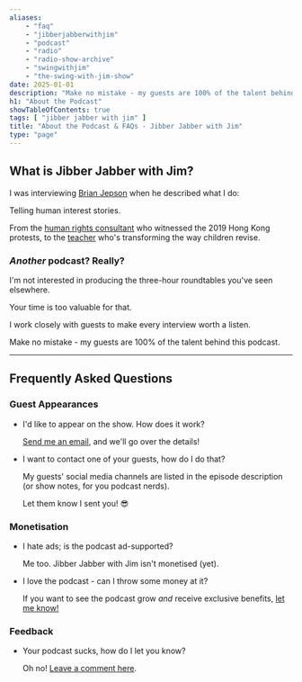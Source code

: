 ```yaml
---
aliases:
    - "faq"
    - "jibberjabberwithjim"
    - "podcast"
    - "radio"
    - "radio-show-archive"
    - "swingwithjim"
    - "the-swing-with-jim-show"
date: 2025-01-01
description: "Make no mistake - my guests are 100% of the talent behind this podcast."
h1: "About the Podcast"
showTableOfContents: true
tags: [ "jibber jabber with jim" ]
title: "About the Podcast & FAQs - Jibber Jabber with Jim"
type: "page"
---
```


## What is Jibber Jabber with Jim?

I was interviewing [Brian Jepson](https://open.spotify.com/episode/5cQuh13KzwYBmE02MWhlhj) when he described what I do:

Telling human interest stories.

From the [human rights consultant](https://open.spotify.com/episode/1guEUllXybiOynmojmafzg) who witnessed the 2019 Hong Kong protests, to the [teacher](https://open.spotify.com/episode/02FJGX2ntLtM5YyKFNiRWr) who's transforming the way children revise.

### *Another* podcast? Really?

I'm not interested in producing the three-hour roundtables you've seen elsewhere.

Your time is too valuable for that.

I work closely with guests to make every interview worth a listen.

Make no mistake - my guests are 100% of the talent behind this podcast.

---

## Frequently Asked Questions

### Guest Appearances

- I'd like to appear on the show. How does it work?

    [Send me an email](mailto:james@jamesdavidson.xyz), and we'll go over the details!

- I want to contact one of your guests, how do I do that?

    My guests' social media channels are listed in the episode description (or show notes, for you podcast nerds).

    Let them know I sent you! :sunglasses:

### Monetisation

- I hate ads; is the podcast ad-supported?

    Me too. Jibber Jabber with Jim isn't monetised (yet).

- I love the podcast - can I throw some money at it?

    If you want to see the podcast grow *and* receive exclusive benefits, [let me know!](mailto:james@jamesdavidson.xyz)

### Feedback

- Your podcast sucks, how do I let you know?

    Oh no! [Leave a comment here](https://youtu.be/dQw4w9WgXcQ).
